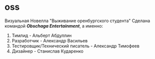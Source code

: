 # oss
 Визуальная Новелла "Выживание оренбургского студента"
 Сделана командой ***Obschaga Entertainment***, а именно:
 1. Тимлид - Альберт Абдуллин
 2. Разработчик - Александр Васильев
 3. Тестировщик/Технический писатель - Александр Тимофеев
 4. Дизайнер - Станислав Кударенко
